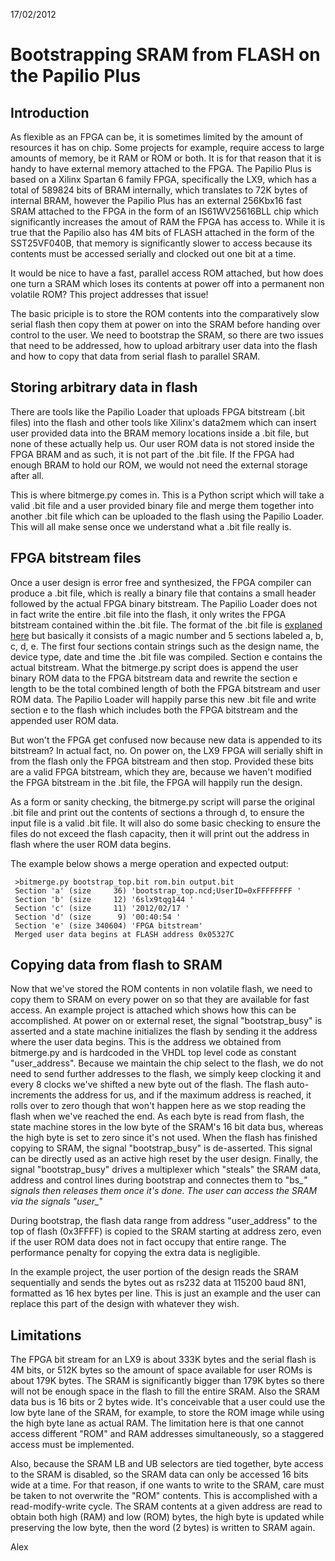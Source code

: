 17/02/2012

# Bootstrapping SRAM from FLASH on the Papilio Plus

## Introduction

As flexible as an FPGA can be, it is sometimes limited by the amount of resources it has on chip. Some projects for example, require access to large amounts of memory, be it RAM or ROM or both. It is for that reason that it is handy to have external memory attached to the FPGA. The Papilio Plus is based on a Xilinx Spartan 6 family FPGA, specifically the LX9, which has a total of 589824 bits of BRAM internally, which translates to 72K bytes of internal BRAM, however the Papilio Plus has an external 256Kbx16 fast SRAM attached to the FPGA in the form of an IS61WV25616BLL chip which significantly increases the amout of RAM the FPGA has access to. While it is true that the Papilio also has 4M bits of FLASH attached in the form of the SST25VF040B, that memory is significantly slower to access because its contents must be accessed serially and clocked out one bit at a time.

It would be nice to have a fast, parallel access ROM attached, but how does one turn a SRAM which loses its contents at power off into a permanent non volatile ROM? This project addresses that issue!

The basic priciple is to store the ROM contents into the comparatively slow serial flash then copy them at power on into the SRAM before handing over control to the user. We need to bootstrap the SRAM, so there are two issues that need to be addressed, how to upload arbitrary user data into the flash and how to copy that data from serial flash to parallel SRAM.

## Storing arbitrary data in flash

There are tools like the Papilio Loader that uploads FPGA bitstream (.bit files) into the flash and other tools like Xilinx's data2mem which can insert user provided data into the BRAM memory locations inside a .bit file, but none of these actually help us. Our user ROM data is not stored inside the FPGA BRAM and as such, it is not part of the .bit file. If the FPGA had enough BRAM to hold our ROM, we would not need the external storage after all.

This is where bitmerge.py comes in. This is a Python script which will take a valid .bit file and a user provided binary file and merge them together into another .bit file which can be uploaded to the flash using the Papilio Loader. This will all make sense once we understand what a .bit file really is.

## FPGA bitstream files

Once a user design is error free and synthesized, the FPGA compiler can produce a .bit file, which is really a binary file that contains a small header followed by the actual FPGA binary bitstream. The Papilio Loader does not in fact write the entire .bit file into the flash, it only writes the FPGA bitstream contained within the .bit file. The format of the .bit file is [explaned here](https://www.fpga-faq.com/FAQ_Pages/0026_Tell_me_about_bit_files.htm) but basically it consists of a magic number and 5 sections labeled a, b, c, d, e. The first four sections contain strings such as the design name, the device type, date and time the .bit file was compiled. Section e contains the actual bitstream. What the bitmerge.py script does is append the user binary ROM data to the FPGA bitstream data and rewrite the section e length to be the total combined length of both the FPGA bitstream and user ROM data. The Papilio Loader will happily parse this new .bit file and write section e to the flash which includes both the FPGA bitstream and the appended user ROM data.

But won't the FPGA get confused now because new data is appended to its bitstream? In actual fact, no. On power on, the LX9 FPGA will serially shift in from the flash only the FPGA bitstream and then stop. Provided these bits are a valid FPGA bitstream, which they are, because we haven't modified the FPGA bitstream in the .bit file, the FPGA will happily run the design.

As a form or sanity checking, the bitmerge.py script will parse the original .bit file and print out the contents of sections a through d, to ensure the input file is a valid .bit file. It will also do some basic checking to ensure the files do not exceed the flash capacity, then it will print out the address in flash where the user ROM data begins.

The example below shows a merge operation and expected output:

```
 >bitmerge.py bootstrap_top.bit rom.bin output.bit  
 Section 'a' (size     36) 'bootstrap_top.ncd;UserID=0xFFFFFFFF '
 Section 'b' (size     12) '6slx9tqg144 '
 Section 'c' (size     11) '2012/02/17 '
 Section 'd' (size      9) '00:40:54 '
 Section 'e' (size 340604) 'FPGA bitstream'
 Merged user data begins at FLASH address 0x05327C
 ```

## Copying data from flash to SRAM

Now that we've stored the ROM contents in non volatile flash, we need to copy them to SRAM on every power on so that they are available for fast access. An example project is attached which shows how this can be accomplished. At power on or external reset, the signal "bootstrap_busy" is asserted and a state machine initializes the flash by sending it the address where the user data begins. This is the address we obtained from bitmerge.py and is hardcoded in the VHDL top level code as constant "user_address". Because we maintain the chip select to the flash, we do not need to send further addresses to the flash, we simply keep clocking it and every 8 clocks we've shifted a new byte out of the flash. The flash auto-increments the address for us, and if the maximum address is reached, it rolls over to zero though that won't happen here as we stop reading the flash when we've reached the end. As each byte is read from flash, the state machine stores in the low byte of the SRAM's 16 bit data bus, whereas the high byte is set to zero since it's not used. When the flash has finished copying to SRAM, the signal "bootstrap_busy" is de-asserted. This signal can be directly used as an active high reset by the user design. Finally, the signal "bootstrap_busy" drives a multiplexer which "steals" the SRAM data, address and control lines during bootstrap and connectes them to "bs_*" signals then releases them once it's done. The user can access the SRAM via the signals "user_*"

During bootstrap, the flash data range from address "user_address" to the top of flash (0x3FFFF) is copied to the SRAM starting at address zero, even if the user ROM data does not in fact occupy that entire range. The performance penalty for copying the extra data is negligible.

In the example project, the user portion of the design reads the SRAM sequentially and sends the bytes out as rs232 data at 115200 baud 8N1, formatted as 16 hex bytes per line. This is just an example and the user can replace this part of the design with whatever they wish.

## Limitations
The FPGA bit stream for an LX9 is about 333K bytes and the serial flash is 4M bits, or 512K bytes so the amount of space available for user ROMs is about 179K bytes.
The SRAM is significantly bigger than 179K bytes so there will not be enough space in the flash to fill the entire SRAM. Also the SRAM data bus is 16 bits or 2 bytes wide.
It's conceivable that a user could use the low byte lane of the SRAM, for example, to store the ROM image while using the high byte lane as actual RAM. The limitation here is that one cannot access different "ROM" and RAM addresses simultaneously, so a staggered access must be implemented.

Also, because the SRAM LB and UB selectors are tied together, byte access to the SRAM is disabled, so the SRAM data can only be accessed 16 bits wide at a time. For that reason, if one wants to write to the SRAM, care must be taken to not overwrite the "ROM" contents. This is accomplished with a read-modify-write cycle. The SRAM contents at a given address are read to obtain both high (RAM) and low (ROM) bytes, the high byte is updated while preserving the low byte, then the word (2 bytes) is written to SRAM again.

Alex
